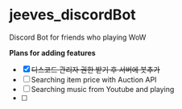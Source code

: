 # jeeves_discordBot
Discord Bot for friends who playing WoW

**Plans for adding features**  
- [x] ~~디스코드 관리자 권한 받기 후 서버에 봇추가~~
- [ ] Searching item price with Auction API
- [ ] Searching music from Youtube and playing
- [ ] 
